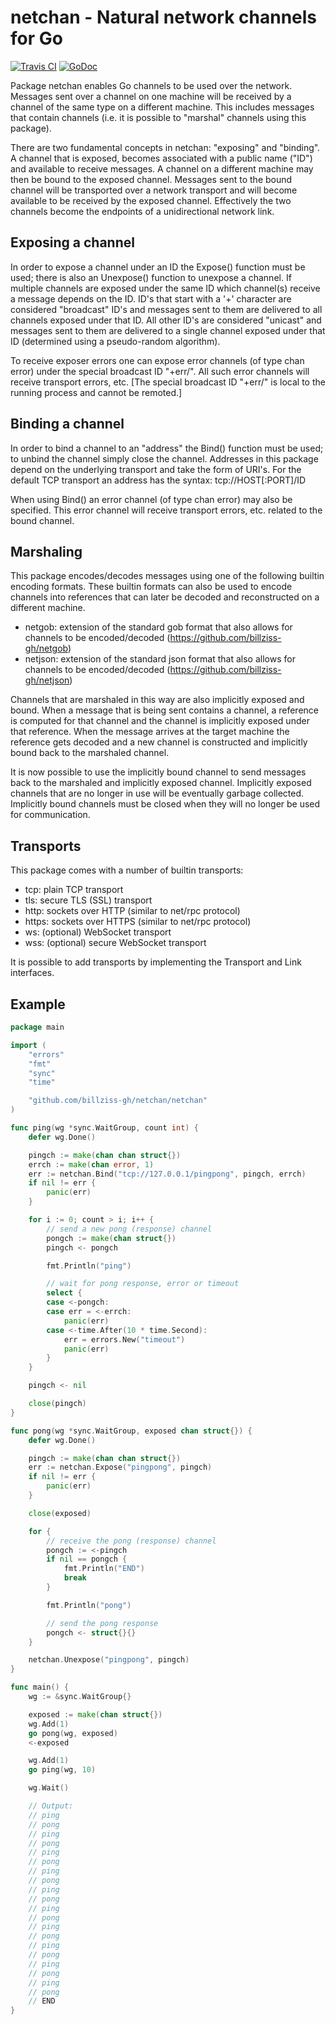 # netchan - Natural network channels for Go

[![Travis CI](https://img.shields.io/travis/billziss-gh/netchan.svg)](https://travis-ci.org/billziss-gh/netchan)
[![GoDoc](https://godoc.org/github.com/billziss-gh/netchan/netchan?status.svg)](https://godoc.org/github.com/billziss-gh/netchan/netchan)

Package netchan enables Go channels to be used over the network.
Messages sent over a channel on one machine will be received by a
channel of the same type on a different machine. This includes messages
that contain channels (i.e. it is possible to "marshal" channels using
this package).

There are two fundamental concepts in netchan: "exposing" and
"binding". A channel that is exposed, becomes associated with a
public name ("ID") and available to receive messages. A channel on a
different machine may then be bound to the exposed channel.
Messages sent to the bound channel will be transported over a
network transport and will become available to be received by the
exposed channel. Effectively the two channels become the endpoints of
a unidirectional network link.

## Exposing a channel

In order to expose a channel under an ID the Expose() function must be
used; there is also an Unexpose() function to unexpose a channel. If
multiple channels are exposed under the same ID which channel(s)
receive a message depends on the ID. ID's that start with a '+'
character are considered "broadcast" ID's and messages sent to them are
delivered to all channels exposed under that ID. All other ID's are
considered "unicast" and messages sent to them are delivered to a single
channel exposed under that ID (determined using a pseudo-random
algorithm).

To receive exposer errors one can expose error channels (of type chan
error) under the special broadcast ID "+err/". All such error channels
will receive transport errors, etc. [The special broadcast ID "+err/" is
local to the running process and cannot be remoted.]

## Binding a channel

In order to bind a channel to an "address" the Bind() function must be
used; to unbind the channel simply close the channel.
Addresses in this package depend on the underlying transport and take
the form of URI's. For the default TCP transport an address has the
syntax: tcp://HOST[:PORT]/ID

When using Bind() an error channel (of type chan error) may also be
specified. This error channel will receive transport errors, etc.
related to the bound channel.

## Marshaling

This package encodes/decodes messages using one of the following
builtin encoding formats. These builtin formats can also be used to
encode channels into references that can later be decoded and
reconstructed on a different machine.

- netgob: extension of the standard gob format that also allows for
channels to be encoded/decoded (https://github.com/billziss-gh/netgob)
- netjson: extension of the standard json format that also allows for
channels to be encoded/decoded (https://github.com/billziss-gh/netjson)

Channels that are marshaled in this way are also implicitly exposed
and bound. When a message that is being sent contains a channel, a
reference is computed for that channel and the channel is implicitly
exposed under that reference. When the message arrives at the target
machine the reference gets decoded and a new channel is constructed and
implicitly bound back to the marshaled channel.

It is now possible to use the implicitly bound channel to send
messages back to the marshaled and implicitly exposed channel.
Implicitly exposed channels that are no longer in use will be
eventually garbage collected. Implicitly bound channels must be
closed when they will no longer be used for communication.

## Transports

This package comes with a number of builtin transports:

- tcp: plain TCP transport
- tls: secure TLS (SSL) transport
- http: sockets over HTTP (similar to net/rpc protocol)
- https: sockets over HTTPS (similar to net/rpc protocol)
- ws: (optional) WebSocket transport
- wss: (optional) secure WebSocket transport

It is possible to add transports by implementing the Transport and
Link interfaces.

## Example

```go
package main

import (
	"errors"
	"fmt"
	"sync"
	"time"

	"github.com/billziss-gh/netchan/netchan"
)

func ping(wg *sync.WaitGroup, count int) {
	defer wg.Done()

	pingch := make(chan chan struct{})
	errch := make(chan error, 1)
	err := netchan.Bind("tcp://127.0.0.1/pingpong", pingch, errch)
	if nil != err {
		panic(err)
	}

	for i := 0; count > i; i++ {
		// send a new pong (response) channel
		pongch := make(chan struct{})
		pingch <- pongch

		fmt.Println("ping")

		// wait for pong response, error or timeout
		select {
		case <-pongch:
		case err = <-errch:
			panic(err)
		case <-time.After(10 * time.Second):
			err = errors.New("timeout")
			panic(err)
		}
	}

	pingch <- nil

	close(pingch)
}

func pong(wg *sync.WaitGroup, exposed chan struct{}) {
	defer wg.Done()

	pingch := make(chan chan struct{})
	err := netchan.Expose("pingpong", pingch)
	if nil != err {
		panic(err)
	}

	close(exposed)

	for {
		// receive the pong (response) channel
		pongch := <-pingch
		if nil == pongch {
			fmt.Println("END")
			break
		}

		fmt.Println("pong")

		// send the pong response
		pongch <- struct{}{}
	}

	netchan.Unexpose("pingpong", pingch)
}

func main() {
	wg := &sync.WaitGroup{}

	exposed := make(chan struct{})
	wg.Add(1)
	go pong(wg, exposed)
	<-exposed

	wg.Add(1)
	go ping(wg, 10)

	wg.Wait()

	// Output:
	// ping
	// pong
	// ping
	// pong
	// ping
	// pong
	// ping
	// pong
	// ping
	// pong
	// ping
	// pong
	// ping
	// pong
	// ping
	// pong
	// ping
	// pong
	// ping
	// pong
	// END
}
```

